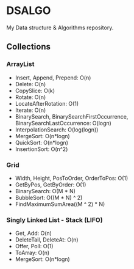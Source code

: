 # DSALGO

My Data structure & Algorithms repository.

## Collections
### ArrayList
- Insert, Append, Prepend: O(n)
- Delete: O(n)
- CopySlice: O(k)
- Rotate: O(n)
- LocateAfterRotation: O(1)
- Iterate: O(n)
- BinarySearch, BinarySearchFirstOccurrence, BinarySearchLastOccurrence: O(logn)
- InterpolationSearch: O(log(logn))
- MergeSort: O(n*logn)
- QuickSort: O(n*logn)
- InsertionSort: O(n^2)

### Grid
- Width, Height, PosToOrder, OrderToPos: O(1)
- GetByPos, GetByOrder: O(1)
- BinarySearch: O(M * N)
- BubbleSort: O((M * N) ^ 2)
- FindMaximumSumArea((M ^ 2) * N)

### Singly Linked List - Stack (LIFO)
- Get, Add: O(n)
- DeleteTail, DeleteAt: O(n)
- Offer, Poll: O(1)
- ToArray: O(n)
- MergeSort: O(n*logn)
